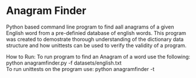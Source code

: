 # Anagram Finder
Python based command line program to find aall anagrams of a given English word from a pre-definied database of english words. This program was created to demostrate thorough understanding of the dictionary data structure and how unittests can be used to verify the validity of a program.

How to Run:
To run program to find an Anagram of a word use the following: python anagramfinder.py -f datasets/english.txt\
To run unittests on the program use:                           python anagramfinder -t
